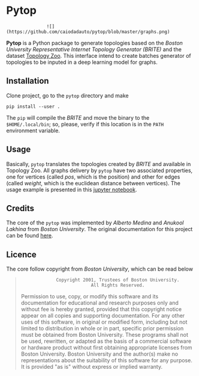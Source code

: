 # Pytop
                   ![](https://github.com/caiodadauto/pytop/blob/master/graphs.png)

**Pytop** is a Python package to generate topologies based on the *Boston University Representative Internet Topology Generator (BRITE)* and the dataset
[Topology Zoo](http://www.topology-zoo.org/). This interface
intend to create batches generator of topologies to be inputed in a deep learning model for graphs.

## Installation

Clone project, go to the `pytop` directory and make
```
pip install --user .
```
The `pip` will compile the *BRITE* and move the binary to the `$HOME/.local/bin`; so, please, verify if this location is in the `PATH`
environment variable.

## Usage

Basically, `pytop` translates the topologies created by *BRITE* and available in Topology Zoo.
All graphs delivery by `pytop` have two associated properties, one for vertices (called *pos*, which is the position) and
other for edges (called *weight*, which is the euclidean distance between vertices). The usage example is presented in
this [jupyter notebook](https://github.com/caiodadauto/pytop/blob/master/Usage.ipynb).

## Credits

The core of the `pytop` was implemented by *Alberto Medina* and *Anukool Lakhina* from *Boston University*. The original documentation
for this project can be found [here](https://www.cs.bu.edu/brite/index.html).

## Licence

The core follow copyright from *Boston University*, which can be read below

>                  Copyright 2001, Trustees of Boston University.
>                               All Rights Reserved.
>
> Permission to use, copy, or modify this software and its documentation
> for educational and research purposes only and without fee is hereby
> granted, provided that this copyright notice appear on all copies and
> supporting documentation.  For any other uses of this software, in
> original or modified form, including but not limited to distribution in
> whole or in part, specific prior permission must be obtained from Boston
> University.  These programs shall not be used, rewritten, or adapted as
> the basis of a commercial software or hardware product without first
> obtaining appropriate licenses from Boston University.  Boston University
> and the author(s) make no representations about the suitability of this
> software for any purpose.  It is provided "as is" without express or
> implied warranty.
